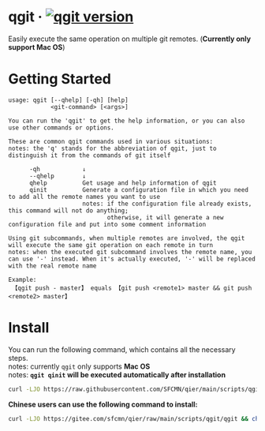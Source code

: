 # qgit &middot; [![qgit version](https://img.shields.io/badge/version-2.1.1-blue)](https://github.com/SFCMN/qier/tree/main/scripts/qgit)

Easily execute the same operation on multiple git remotes. (**Currently only support Mac OS**)

# Getting Started

```
usage: qgit [--qhelp] [-qh] [help]
            <git-command> [<args>]

You can run the 'qgit' to get the help information, or you can also use other commands or options.

These are common qgit commands used in various situations:
notes: the 'q' stands for the abbreviation of qgit, just to distinguish it from the commands of git itself

      -qh            ↓
      --qhelp        ↓
      qhelp          Get usage and help information of qgit
      qinit          Generate a configuration file in which you need to add all the remote names you want to use
                     notes: if the configuration file already exists, this command will not do anything;
                            otherwise, it will generate a new configuration file and put into some comment information

Using git subcommands, when multiple remotes are involved, the qgit will execute the same git operation on each remote in turn
notes: when the executed git subcommand involves the remote name, you can use '-' instead. When it's actually executed, '-' will be replaced with the real remote name

Example:
 【qgit push - master】 equals 【git push <remote1> master && git push <remote2> master】
```

# Install

You can run the following command, which contains all the necessary steps.<br/>
notes: currently `qgit` only supports **Mac OS**<br/>
notes: **`qgit qinit` will be executed automatically after installation**

```bash
curl -LJO https://raw.githubusercontent.com/SFCMN/qier/main/scripts/qgit/qgit && chmod +x ./qgit && mv ./qgit /usr/local/bin/qgit && qgit qinit
```

**Chinese users can use the following command to install:**

```bash
curl -LJO https://gitee.com/sfcmn/qier/raw/main/scripts/qgit/qgit && chmod +x ./qgit && mv ./qgit /usr/local/bin/qgit && qgit qinit
```
